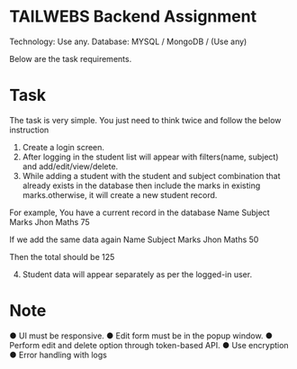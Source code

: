 # TAILWEBS Backend Assignment

Technology: Use any.
Database: MYSQL / MongoDB / (Use any)

Below are the task requirements.

# Task

The task is very simple. You just need to think twice and follow the below instruction

1. Create a login screen.
2. After logging in the student list will appear with filters(name, subject) and add/edit/view/delete.
3. While adding a student with the student and subject combination that already exists in the database then include the marks in existing marks.otherwise, it will create a new student record.

For example, You have a current record in the database
    Name    Subject     Marks
    Jhon    Maths       75

If we add the same data again
    Name    Subject     Marks
    Jhon    Maths          50

Then the total should be 125

4. Student data will appear separately as per the logged-in user.

# Note

● UI must be responsive.
● Edit form must be in the popup window.
● Perform edit and delete option through token-based API.
● Use encryption
● Error handling with logs
